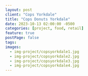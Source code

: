 ```yaml
---
layout: post
client: "Cops Yorkdale"
title: "Cops Donuts Yorkdale"
date: 2023-10-13 02:00:00 -0500
categories: [project, food, retail]
feature: true
postPage: false
tags:
images:
  - img-project/copsyorkdale1.jpg
  - img-project/copsyorkdale2.jpg
  - img-project/copsyorkdale3.jpg
  - img-project/copsyorkdale4.jpg
---
```

